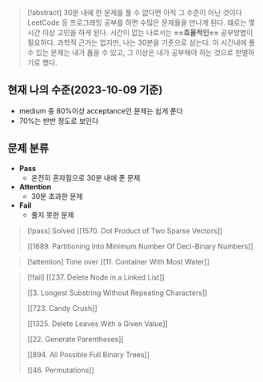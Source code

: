 > [!abstract] 30분 내에 한 문제를 풀 수 없다면 아직 그 수준이 아닌 것이다
> LeetCode 등 프로그래밍 공부를 하면 수많은 문제들을 만나게 된다. 떄로는 몇시간 이상 고민을 하게 된다. 시간이 없는 나로서는 **==효율적인==** 공부방법이 필요하다. 과학적 근거는 없지만, 나는 30분을 기준으로 삼는다. 이 시간내에 풀 수 있는 문제는 내가 품을 수 있고, 그 이상은 내가 공부해야 하는 것으로 판별하기로 했다.

## 현재 나의 수준(2023-10-09 기준)
- medium 중 80%이상 acceptance인 문제는 쉽게 푼다
- 70%는 반반 정도로 보인다

## 문제 분류
- **Pass**
	- 온전히 혼자힘으로 30분 내에 푼 문제
- **Attention**
	- 30분 초과한 문제
- **Fail**
	- 풀지 못한 문제

> [!pass] Solved
> [[1570. Dot Product of Two Sparse Vectors]]
> 
> [[1689. Partitioning Into Minimum Number Of Deci-Binary Numbers]]

> [!attention] Time over
> [[11. Container With Most Water]]

> [!fail]
> [[237. Delete Node in a Linked List]]
> 
> [[3. Longest Substring Without Repeating Characters]]
> 
> [[723. Candy Crush]]
> 
> [[1325. Delete Leaves With a Given Value]]
> 
> [[22. Generate Parentheses]]
> 
> [[894. All Possible Full Binary Trees]]
> 
> [[46. Permutations]]










